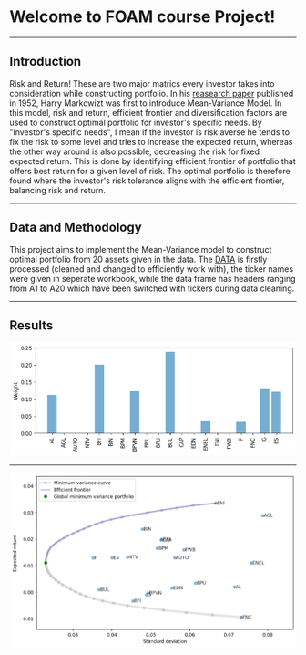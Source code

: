 # Welcome to FOAM course Project! 
---
## Introduction 
Risk and Return! These are two major matrics every investor takes into consideration while constructing portfolio. In his [reasearch paper](https://www.jstor.org/stable/2975974?searchText=Harry%20Markowitz&searchUri=%2Faction%2FdoBasicSearch%3FQuery%3DHarry%2BMarkowitz%26so%3Drel&ab_segments=0%2Fbasic_search_gsv2%2Fcontrol&refreqid=fastly-default%3A6622b8ea95d00892c67808b22c753aff) published in 1952, Harry Markowizt was first to introduce Mean-Variance Model. In this model, risk and return, efficient frontier and diversification factors are used to construct optimal portfolio for investor's specific needs. By "investor's specific needs", I mean if the investor is risk averse he tends to fix the risk to some level and tries to increase the expected return, whereas the other way around is also possible, decreasing the risk for fixed expected return. This is done by identifying efficient frontier of portfolio that offers best return for a given level of risk. The optimal portfolio is therefore found where the investor's risk tolerance aligns with the efficient frontier, balancing risk and return. 

---
## Data and Methodology
This project aims to implement the Mean-Variance model to construct optimal portfolio from 20 assets given in the data. The [DATA](./data/data.xlsx) is firstly processed (cleaned and changed to efficiently work with), the ticker names were given in seperate workbook, while the data frame has headers ranging from A1 to A20 which have been switched with tickers during data cleaning.   

---
## Results
![Alt](./Analysis/stock_weights_plot.png)

---
![Alt](./Analysis/efficient_frontier.png)
